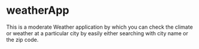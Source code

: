 # weatherApp
This is a moderate Weather application by which you can check the climate or weather at a particular city by easily either searching with city name or the zip code.
